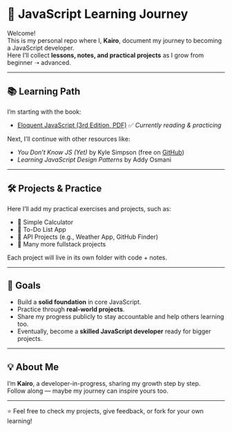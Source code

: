 # 🚀 JavaScript Learning Journey

Welcome!  
This is my personal repo where I, **Kairo**, document my journey to becoming a JavaScript developer.  
Here I’ll collect **lessons, notes, and practical projects** as I grow from beginner ➝ advanced.

---

## 📚 Learning Path

I’m starting with the book:  
- [Eloquent JavaScript (3rd Edition, PDF)](https://eloquentjavascript.net/Eloquent_JavaScript.pdf) ✅ *Currently reading & practicing*

Next, I’ll continue with other resources like:  
- *You Don’t Know JS (Yet)* by Kyle Simpson (free on [GitHub](https://github.com/getify/You-Dont-Know-JS))  
- *Learning JavaScript Design Patterns* by Addy Osmani  

---

## 🛠️ Projects & Practice

Here I’ll add my practical exercises and projects, such as:  
- 🔹 Simple Calculator  
- 🔹 To-Do List App  
- 🔹 API Projects (e.g., Weather App, GitHub Finder)  
- 🔹 Many more fullstack projects 

Each project will live in its own folder with code + notes.

---

## 🎯 Goals

- Build a **solid foundation** in core JavaScript.  
- Practice through **real-world projects**.  
- Share my progress publicly to stay accountable and help others learning too.  
- Eventually, become a **skilled JavaScript developer** ready for bigger projects.

---

## 💡 About Me

I’m **Kairo**, a developer-in-progress, sharing my growth step by step.  
Follow along — maybe my journey can inspire yours too.  

---

⭐ Feel free to check my projects, give feedback, or fork for your own learning!
